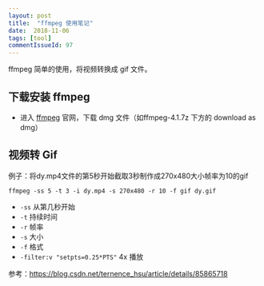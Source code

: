 ```yaml
---
layout: post
title:  "ffmpeg 使用笔记"
date:  2018-11-06
tags: [tool]
commentIssueId: 97
---
```


ffmpeg 简单的使用，将视频转换成 gif 文件。




## 下载安装 ffmpeg

* 进入 [ffmpeg](https://evermeet.cx/ffmpeg/) 官网，下载 dmg 文件（如ffmpeg-4.1.7z 下方的 download as dmg）



## 视频转 Gif

例子：将dy.mp4文件的第5秒开始截取3秒制作成270x480大小帧率为10的gif

`ffmpeg -ss 5 -t 3 -i dy.mp4 -s 270x480 -r 10 -f gif dy.gif` 

* `-ss` 从第几秒开始
* `-t` 持续时间
* `-r` 帧率
* `-s` 大小
* `-f` 格式
* `-filter:v "setpts=0.25*PTS"`  4x 播放

参考：https://blog.csdn.net/ternence_hsu/article/details/85865718


